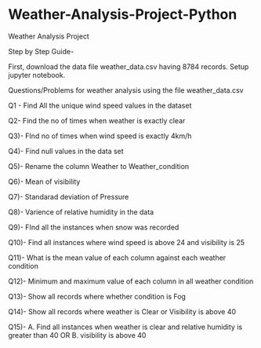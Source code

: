 # Weather-Analysis-Project-Python
Weather Analysis Project

Step by Step Guide-

First, download the data file weather_data.csv having 8784 records.
Setup jupyter notebook.

Questions/Problems for weather analysis using the file weather_data.csv

Q1 - Find All the unique wind speed values in the dataset

Q2- Find the no of times when weather is exactly clear

Q3)- FInd no of times when wind speed is exactly 4km/h

Q4)- Find null values in the data set

Q5)- Rename the column Weather to Weather_condition

Q6)- Mean of visibility

Q7)- Standarad deviation of Pressure

Q8)- Varience of relative humidity in the data

Q9)- FInd all the instances when snow was recorded

Q10)- Find all instances where wind speed is above 24 and visibility is 25

Q11)- What is the mean value of each column against each weather condition

Q12)- Minimum and maximum value of each column in all weather condition

Q13)- Show all records where whether condition is Fog

Q14)- Show all records where weather is Clear or Visibility is above 40

Q15)-  A. Find all instances when weather is clear and relative humidity is greater than 40      OR      B. visibility is above 40
